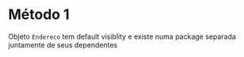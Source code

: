 # Método 1
Objeto `Endereco` tem default visiblity e existe numa package separada juntamente de seus dependentes
